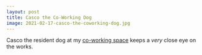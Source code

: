 ```yaml
---
layout: post
title: Casco the Co-Working Dog
image: 2021-02-17-casco-the-coworking-dog.jpg
---
```


Casco the resident dog at my [co-working space](https://cloudportme.com/) keeps a *very* close eye on the works. 



